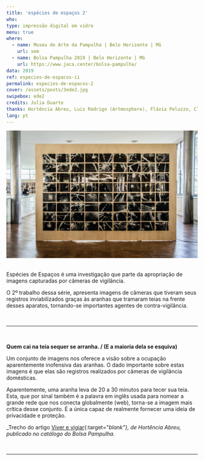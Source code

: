 ```yaml
---
title: 'espécies de espaços 2'
who: 
type: impressão digital em vidro
menu: true
where: 
  - name: Museu de Arte da Pampulha | Belo Horizonte | MG
    url: sem
  - name: Bolsa Pampulha 2019 | Belo Horizonte | MG
    url: https://www.jaca.center/bolsa-pampulha/
data: 2019
ref: especies-de-espacos-ii
permalink: especies-de-espacos-2
cover: /assets/posts/3ede2.jpg
swipebox: ede2
credits: Julia Duarte
thanks: Hortência Abreu, Luis Rodrigo (Artmosphere), Flávia Peluzzo, Clarice G. Lacerda, Félix Blume, Flaviana Lassan, Julia Mesquita, Francisca Caporalli, Monica Hoff, Julia Rebouças, Beatriz Lemos.
lang: pt
---
```


<img src="../assets/posts/especiesdeespacosii.jpg" class="img-border">
<br><br>


Espécies de Espaços é uma investigação que parte da apropriação de imagens capturadas por câmeras de vigilância.

O 2º trabalho dessa série, apresenta imagens de câmeras que tiveram seus registros inviabilizados graças às aranhas que tramaram teias na frente desses aparatos, tornando-se importantes agentes de contra-vigilância.

<br>

--- 

<br>

**Quem cai na teia sequer se arranha. / (E a maioria dela se esquiva)**
  
Um conjunto de imagens nos oferece a visão sobre a ocupação aparentemente inofensiva das aranhas. O dado importante sobre estas imagens é que elas são registros realizados por câmeras de vigilância domésticas. 
  
Aparentemente, uma aranha leva de 20 a 30 minutos para tecer sua teia. Esta, que por sinal também é a palavra em inglês usada para nomear a grande rede que nos conecta globalmente (web), torna-se a imagem mais crítica desse conjunto. É a única capaz de realmente fornecer uma ideia de privacidade e proteção.

_Trecho do artigo [Viver e vigiar](../assets/docs/viver-e-vigiar.pdf){:target="_blank"}, de Hortência Abreu, publicado no catálogo do Bolsa Pampulha._


<br>

--- 

<br>
